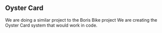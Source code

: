 Oyster Card
--------------

We are doing a similar project to the Boris Bike project
We are creating the Oyster Card system that would work in code.
